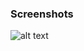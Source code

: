 ### Screenshots

![alt text](https://github.com/andreiseverin/WeaponMod-guns-backup/blob/main/wpn_dkirss/dual%20kriss.png?raw=true)
